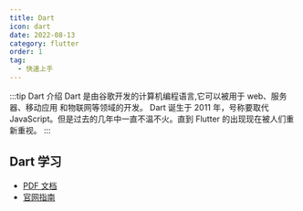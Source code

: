 ```yaml
---
title: Dart
icon: dart
date: 2022-08-13
category: flutter
order: 1
tag:
  - 快速上手
---
```


:::tip Dart 介绍
Dart 是由⾕歌开发的计算机编程语⾔,它可以被⽤于 web、服务器、移动应⽤ 和物联⽹等领域的开发。
Dart 诞⽣于 2011 年，号称要取代 JavaScript。但是过去的⼏年中⼀直不温不⽕。直到 Flutter 的出现现在被⼈们重新重视。
:::

## Dart 学习

<PDF url="https://riddler.oss-cn-shanghai.aliyuncs.com/pdf/Dartlearning.pdf" />

- [PDF 文档](https://riddler.oss-cn-shanghai.aliyuncs.com/pdf/Dartlearning.pdf)
- [官网指南](https://dart.cn/guides)
